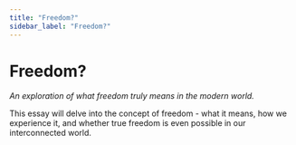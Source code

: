 ```yaml
---
title: "Freedom?"
sidebar_label: "Freedom?"
---
```


# Freedom?

*An exploration of what freedom truly means in the modern world.*

This essay will delve into the concept of freedom - what it means, how we experience it, and whether true freedom is even possible in our interconnected world. 